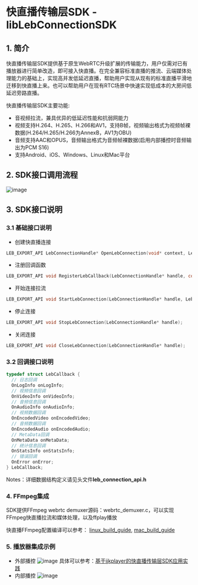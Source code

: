 # 快直播传输层SDK - libLebConnectionSDK


## 1. 简介
  快直播传输层SDK提供基于原生WebRTC升级扩展的传输能力，用户仅需对已有播放器进行简单改造，即可接入快直播。在完全兼容标准直播的推流、云端媒体处理能力的基础上，实现高并发低延迟直播，帮助用户实现从现有的标准直播平滑地迁移到快直播上来。也可以帮助用户在现有RTC场景中快速实现低成本的大房间低延迟旁路直播。

  快直播传输层SDK主要功能:
  - 音视频拉流，兼具优异的低延迟性能和抗弱网能力
  - 视频支持H.264、H.265、H.266和AV1，支持B帧，视频输出格式为视频帧裸数据(H.264/H.265/H.266为AnnexB，AV1为OBU)
  - 音频支持AAC和OPUS，音频输出格式为音频帧裸数据(启用内部播控时音频输出为PCM S16)
  - 支持Android、iOS、Windows、Linux和Mac平台


## 2. SDK接口调用流程

  ![image](https://video.sdk.qcloudecdn.com/lebsdk/api_calling_sequence.png)

## 3. SDK接口说明
### 3.1 基础接口说明
- 创建快直播连接
```c
LEB_EXPORT_API LebConnectionHandle* OpenLebConnection(void* context, LebLogLevel loglevel);
```
- 注册回调函数
```c
LEB_EXPORT_API void RegisterLebCallback(LebConnectionHandle* handle, const LebCallback* callback);
```
- 开始连接拉流
```c
LEB_EXPORT_API void StartLebConnection(LebConnectionHandle* handle, LebConfig config);
```
- 停止连接
```c
LEB_EXPORT_API void StopLebConnection(LebConnectionHandle* handle);
```
- 关闭连接
```c
LEB_EXPORT_API void CloseLebConnection(LebConnectionHandle* handle);
```

### 3.2 回调接口说明
```c
typedef struct LebCallback {
  // 日志回调
  OnLogInfo onLogInfo;
  // 视频信息回调
  OnVideoInfo onVideoInfo;
  // 音频信息回调
  OnAudioInfo onAudioInfo;
  // 视频数据回调
  OnEncodedVideo onEncodedVideo;
  // 音频数据回调
  OnEncodedAudio onEncodedAudio;
  // MetaData回调
  OnMetaData onMetaData;
  // 统计信息回调
  OnStatsInfo onStatsInfo;
  // 错误回调
  OnError onError;
} LebCallback;
```
Notes：详细数据结构定义请见头文件**leb_connection_api.h**

### 4. FFmpeg集成
SDK提供FFmpeg webrtc demuxer源码：webrtc_demuxer.c，可以实现FFmpeg快直播拉流和媒体处理，以及ffplay播放

快直播FFmpeg配置编译可以参考：
[linux_build_guide](https://github.com/feiwei9696/FFmpeg/blob/release/5.0_webrtc/libLebConnection/build_guide_linux.md),
[mac_build_guide](https://github.com/feiwei9696/FFmpeg/blob/release/5.0_webrtc/libLebConnection/build_guide_mac.md)

### 5. 播放器集成示例

- 外部播控
  ![image](https://video.sdk.qcloudecdn.com/lebsdk/player_framework.png)
    具体可以参考：[基于ijkplayer的快直播传输层SDK应用实践](https://mp.weixin.qq.com/s/f3ct29ydzAjdJ1fIdOmHmQ)
- 内部播控
  ![image](https://video.sdk.qcloudecdn.com/lebsdk/player_framework2.png)

